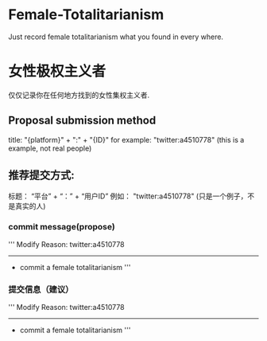 # Female-Totalitarianism
Just record female totalitarianism what you found in every where.

# 女性极权主义者
仅仅记录你在任何地方找到的女性集权主义者.

## Proposal submission method
title: "{platform}" + ":" + "{ID}"
for example: "twitter:a4510778" (this is a example, not real people)

## 推荐提交方式:
标题： “平台” + “：” + “用户ID”
例如： "twitter:a4510778" (只是一个例子，不是真实的人)

### commit message(propose)
'''
Modify Reason: twitter:a4510778

---
* commit a female totalitarianism
'''

### 提交信息（建议）
'''
Modify Reason: twitter:a4510778

---
* commit a female totalitarianism
'''